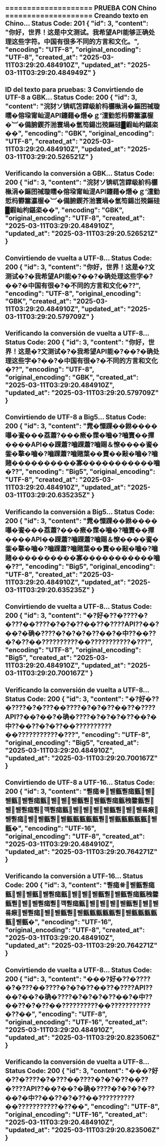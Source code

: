 ==================== PRUEBA CON Chino ====================
Creando texto en Chino...
Status Code: 201
{
  "id": 3,
  "content": "你好，世界！这是中文测试。我希望API能够正确处理这些字符。中国有很多不同的方言和文化。",
  "encoding": "UTF-8",
  "original_encoding": "UTF-8",
  "created_at": "2025-03-11T03:29:20.484910Z",
  "updated_at": "2025-03-11T03:29:20.484949Z"
}
--------------------------------------------------
ID del texto para pruebas: 3
Convirtiendo de UTF-8 a GBK...
Status Code: 200
{
  "id": 3,
  "content": "浣犲ソ锛屼笘鐣岋紒杩欐槸涓�鏂囨祴璇曘�傛垜甯屾湜API鑳藉�熸�ｇ‘澶勭悊杩欎簺瀛楃�︺�備腑鍥芥湁寰堝�氫笉鍚岀殑鏂硅█鍜屾枃鍖栥��",
  "encoding": "GBK",
  "original_encoding": "UTF-8",
  "created_at": "2025-03-11T03:29:20.484910Z",
  "updated_at": "2025-03-11T03:29:20.526521Z"
}
--------------------------------------------------
Verificando la conversión a GBK...
Status Code: 200
{
  "id": 3,
  "content": "浣犲ソ锛屼笘鐣岋紒杩欐槸涓�鏂囨祴璇曘�傛垜甯屾湜API鑳藉�熸�ｇ‘澶勭悊杩欎簺瀛楃�︺�備腑鍥芥湁寰堝�氫笉鍚岀殑鏂硅█鍜屾枃鍖栥��",
  "encoding": "GBK",
  "original_encoding": "UTF-8",
  "created_at": "2025-03-11T03:29:20.484910Z",
  "updated_at": "2025-03-11T03:29:20.526521Z"
}
--------------------------------------------------
Convirtiendo de vuelta a UTF-8...
Status Code: 200
{
  "id": 3,
  "content": "你好，世界！这是�?文测试�?�我希望API能�?��?�确处理这些字�?��?�中国有很�?�不同的方言和文化�??",
  "encoding": "UTF-8",
  "original_encoding": "GBK",
  "created_at": "2025-03-11T03:29:20.484910Z",
  "updated_at": "2025-03-11T03:29:20.579709Z"
}
--------------------------------------------------
Verificando la conversión de vuelta a UTF-8...
Status Code: 200
{
  "id": 3,
  "content": "你好，世界！这是�?文测试�?�我希望API能�?��?�确处理这些字�?��?�中国有很�?�不同的方言和文化�??",
  "encoding": "UTF-8",
  "original_encoding": "GBK",
  "created_at": "2025-03-11T03:29:20.484910Z",
  "updated_at": "2025-03-11T03:29:20.579709Z"
}
--------------------------------------------------
Convirtiendo de UTF-8 a Big5...
Status Code: 200
{
  "id": 3,
  "content": "雿�憟踝��銝����嚗�餈���荔蕭?���瘚�霂�嚙�?嚙賣��撣����API��踝蕭?嚙踝蕭?嚙賜＆憭����餈�鈭�摮�嚙�?嚙踝蕭?嚙賭葉��賣��敺�嚙�?嚙賭����������寡�����������嚙�??",
  "encoding": "Big5",
  "original_encoding": "UTF-8",
  "created_at": "2025-03-11T03:29:20.484910Z",
  "updated_at": "2025-03-11T03:29:20.635235Z"
}
--------------------------------------------------
Verificando la conversión a Big5...
Status Code: 200
{
  "id": 3,
  "content": "雿�憟踝��銝����嚗�餈���荔蕭?���瘚�霂�嚙�?嚙賣��撣����API��踝蕭?嚙踝蕭?嚙賜＆憭����餈�鈭�摮�嚙�?嚙踝蕭?嚙賭葉��賣��敺�嚙�?嚙賭����������寡�����������嚙�??",
  "encoding": "Big5",
  "original_encoding": "UTF-8",
  "created_at": "2025-03-11T03:29:20.484910Z",
  "updated_at": "2025-03-11T03:29:20.635235Z"
}
--------------------------------------------------
Convirtiendo de vuelta a UTF-8...
Status Code: 200
{
  "id": 3,
  "content": "�?好�??�????�?�???��????�?�?�??��??�????API??��?��?�确�????�?�?�?�??��?�中??��??�?�??��??????????��???????????�???",
  "encoding": "UTF-8",
  "original_encoding": "Big5",
  "created_at": "2025-03-11T03:29:20.484910Z",
  "updated_at": "2025-03-11T03:29:20.700167Z"
}
--------------------------------------------------
Verificando la conversión de vuelta a UTF-8...
Status Code: 200
{
  "id": 3,
  "content": "�?好�??�????�?�???��????�?�?�??��??�????API??��?��?�确�????�?�?�?�??��?�中??��??�?�??��??????????��???????????�???",
  "encoding": "UTF-8",
  "original_encoding": "Big5",
  "created_at": "2025-03-11T03:29:20.484910Z",
  "updated_at": "2025-03-11T03:29:20.700167Z"
}
--------------------------------------------------
Convirtiendo de UTF-8 a UTF-16...
Status Code: 200
{
  "id": 3,
  "content": "뿯㾽ꗥ붿㼿뿯㾽㼿붿붿㼿붿뿯㾽㼿붿붿붿㼿뿯붿㼿뿯㾽㼿䄿䥐㼿뿯붿붿뿯㾽뿯꺡뿯㾽㼿붿붿붿붿㼿뿯붿붿룤㾭붿뿯㾽붿붿㼿뿯붿㼿㼿㼿㼿㼿뿯붿㼿㼿㼿㼿㼿붿㼿�",
  "encoding": "UTF-16",
  "original_encoding": "UTF-8",
  "created_at": "2025-03-11T03:29:20.484910Z",
  "updated_at": "2025-03-11T03:29:20.764271Z"
}
--------------------------------------------------
Verificando la conversión a UTF-16...
Status Code: 200
{
  "id": 3,
  "content": "뿯㾽ꗥ붿㼿뿯㾽㼿붿붿㼿붿뿯㾽㼿붿붿붿㼿뿯붿㼿뿯㾽㼿䄿䥐㼿뿯붿붿뿯㾽뿯꺡뿯㾽㼿붿붿붿붿㼿뿯붿붿룤㾭붿뿯㾽붿붿㼿뿯붿㼿㼿㼿㼿㼿뿯붿㼿㼿㼿㼿㼿붿㼿�",
  "encoding": "UTF-16",
  "original_encoding": "UTF-8",
  "created_at": "2025-03-11T03:29:20.484910Z",
  "updated_at": "2025-03-11T03:29:20.764271Z"
}
--------------------------------------------------
Convirtiendo de vuelta a UTF-8...
Status Code: 200
{
  "id": 3,
  "content": "���?好�??�????�?�???��????�?�?�??��??�????API??��?��?�确�????�?�?�?�??��?�中??��??�?�??��??????????��???????????�??��",
  "encoding": "UTF-8",
  "original_encoding": "UTF-16",
  "created_at": "2025-03-11T03:29:20.484910Z",
  "updated_at": "2025-03-11T03:29:20.823506Z"
}
--------------------------------------------------
Verificando la conversión de vuelta a UTF-8...
Status Code: 200
{
  "id": 3,
  "content": "���?好�??�????�?�???��????�?�?�??��??�????API??��?��?�确�????�?�?�?�??��?�中??��??�?�??��??????????��???????????�??��",
  "encoding": "UTF-8",
  "original_encoding": "UTF-16",
  "created_at": "2025-03-11T03:29:20.484910Z",
  "updated_at": "2025-03-11T03:29:20.823506Z"
}
--------------------------------------------------